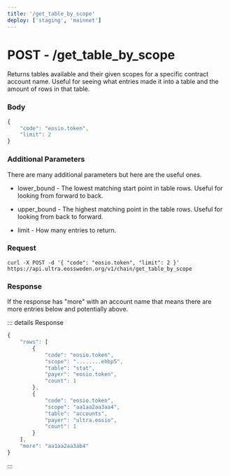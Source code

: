 ```yaml
---
title: '/get_table_by_scope'
deploy: ['staging', 'mainnet']
---
```


# POST - /get_table_by_scope

Returns tables available and their given scopes for a specific contract account name. Useful for seeing what entries made it into a table and the amount of rows in that table.

### Body

```typescript
{
	"code": "eosio.token",
    "limit": 2
}
```

### Additional Parameters

There are many additional parameters but here are the useful ones.

* lower_bound - The lowest matching start point in table rows. Useful for looking from forward to back.

* upper_bound - The highest matching point in the table rows. Useful for looking from back to forward.

* limit - How many entries to return.

### Request

```
curl -X POST -d '{ "code": "eosio.token", "limit": 2 }'  https://api.ultra.eossweden.org/v1/chain/get_table_by_scope
```

### Response

If the response has "more" with an account name that means there are more entries below and potentially above.

::: details Response
```typescript
{
	"rows": [
		{
			"code": "eosio.token",
			"scope": "........ehbp5",
			"table": "stat",
			"payer": "eosio.token",
			"count": 1
		},
		{
			"code": "eosio.token",
			"scope": "aa1aa2aa3aa4",
			"table": "accounts",
			"payer": "ultra.eosio",
			"count": 1
		}
	],
	"more": "aa1aa2aa3ab4"
}
```
:::